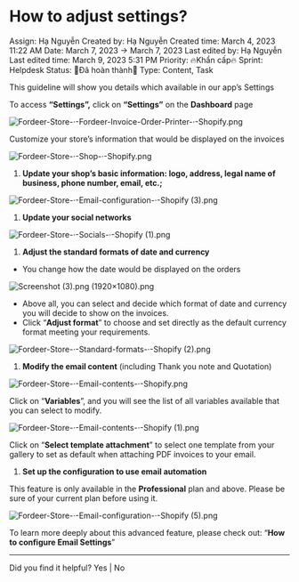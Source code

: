 # How to adjust settings?

Assign: Hạ Nguyễn
Created by: Hạ Nguyễn
Created time: March 4, 2023 11:22 AM
Date: March 7, 2023 → March 7, 2023
Last edited by: Hạ Nguyễn
Last edited time: March 9, 2023 5:31 PM
Priority: 🔥Khẩn cấp🔥
Sprint: Helpdesk
Status: 👏Đã hoàn thành👏
Type: Content, Task

This guideline will show you details which available in our app’s Settings

To access **“Settings”,** click on **“Settings”** on the **Dashboard** page

![Fordeer-Store-·-Fordeer-Invoice-Order-Printer-·-Shopify.png](How%20to%20adjust%20settings%2095bada283c7049a7984fc9d371b83bb0/Fordeer-Store--Fordeer-Invoice-Order-Printer--Shopify.png)

Customize your store’s information that would be displayed on the invoices

![Fordeer-Store-·-Shop-·-Shopify.png](How%20to%20adjust%20settings%2095bada283c7049a7984fc9d371b83bb0/Fordeer-Store--Shop--Shopify.png)

1. **Update your shop’s basic information: logo, address, legal name of business, phone number, email, etc.;**

![Fordeer-Store-·-Email-configuration-·-Shopify (3).png](How%20to%20adjust%20settings%2095bada283c7049a7984fc9d371b83bb0/Fordeer-Store--Email-configuration--Shopify_(3).png)

1. **Update your social networks**

![Fordeer-Store-·-Socials-·-Shopify (1).png](How%20to%20adjust%20settings%2095bada283c7049a7984fc9d371b83bb0/Fordeer-Store--Socials--Shopify_(1).png)

1. **Adjust the standard formats of date and currency**
- You change how the date would be displayed on the orders

![Screenshot (3).png (1920×1080).png](How%20to%20adjust%20settings%2095bada283c7049a7984fc9d371b83bb0/Screenshot_(3).png_(19201080).png)

- Above all, you can select and decide which format of date and currency you will decide to show on the invoices.
- Click “**Adjust format**” to choose and set directly as the default currency format meeting your requirements.

![Fordeer-Store-·-Standard-formats-·-Shopify (2).png](How%20to%20adjust%20settings%2095bada283c7049a7984fc9d371b83bb0/Fordeer-Store--Standard-formats--Shopify_(2).png)

1. **Modify the email content** (including Thank you note and Quotation)

![Fordeer-Store-·-Email-contents-·-Shopify.png](How%20to%20adjust%20settings%2095bada283c7049a7984fc9d371b83bb0/Fordeer-Store--Email-contents--Shopify.png)

Click on “**Variables**”, and you will see the list of all variables available that you can select to modify.

![Fordeer-Store-·-Email-contents-·-Shopify (1).png](How%20to%20adjust%20settings%2095bada283c7049a7984fc9d371b83bb0/Fordeer-Store--Email-contents--Shopify_(1).png)

Click on “**Select template attachment**” to select one template from your gallery to set as default when attaching PDF invoices to your email.

1. **Set up the configuration to use email automation**

This feature is only available in the **Professional** plan and above. Please be sure of your current plan before using it. 

![Fordeer-Store-·-Email-configuration-·-Shopify (5).png](How%20to%20adjust%20settings%2095bada283c7049a7984fc9d371b83bb0/Fordeer-Store--Email-configuration--Shopify_(5).png)

To learn more deeply about this advanced feature, please check out: “**How to configure Email Settings**”

---

Did you find it helpful? Yes | No